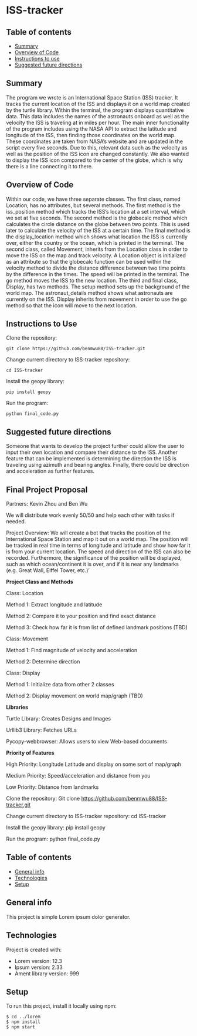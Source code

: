 # ISS-tracker


## Table of contents
* [Summary](#summary)
* [Overview of Code](#overview-of-code)
* [Instructions to use](#instructions-to-use)
* [Suggested future directions](#suggested-future-directions)

## Summary
The program we wrote is an International Space Station (ISS) tracker. It tracks the current location of the ISS and displays it on a world map created by the turtle library. Within the terminal, the program displays quantitative data. This data includes the names of the astronauts onboard as well as the velocity the ISS is traveling at in miles per hour. The main inner functionality of the program includes using the NASA API to extract the latitude and longitude of the ISS, then finding  those coordinates on the world map. These coordinates are taken from NASA’s website and are updated in the script every five seconds. Due to this, relevant data such as the velocity as well as the position of the ISS icon are changed constantly. We also wanted to display the ISS icon compared to the center of the globe, which is why there is a line connecting it to there. 

## Overview of Code
Within our code, we have three separate classes. The first class, named Location, has no attributes, but several methods. The first method is the iss_position method which tracks the ISS’s location at a set interval, which we set at five seconds. The second method is the globecalc method which calculates the circle distance on the globe between two points. This is used later to calculate the velocity of the ISS at a certain time. The final method is the display_location method which shows what location the ISS is currently over, either the country or the ocean, which is printed in the terminal. 
The second class, called Movement, inherits from the Location class in order to move the ISS on the map and track velocity. A Location object is initialized as an attribute so that the globecalc function can be used within the velocity method to divide the distance difference between two time points by the difference in the times. The speed will be printed in the terminal. The go method moves the ISS to the new location.
The third and final class, Display, has two methods. The setup method sets up the background of the world map. The astronaut_details method shows what astronauts are currently on the ISS. Display inherits from movement in order to use the go method so that the icon will move to the next location. 

## Instructions to Use
Clone the repository:
```
git clone https://github.com/benmwu88/ISS-tracker.git
```
Change current directory to ISS-tracker repository:
```
cd ISS-tracker
```
Install the geopy library:
```
pip install geopy
```
Run the program:
```
python final_code.py
```
## Suggested future directions

Someone that wants to develop the project further could allow the user to input their own location and compare their distance to the ISS. Another feature that can be implemented is determining the direction the ISS is traveling using azimuth and bearing angles. Finally, there could be direction and acceleration as further features. 



## Final Project Proposal

Partners: Kevin Zhou and Ben Wu

We will distribute work evenly 50/50 and help each other with tasks if needed.

Project Overview: We will create a bot that tracks the position of the International Space Station and map it out on a world map. The position will be tracked in real
time in terms of longitude and latitude and show how far it is from your current location. The speed and direction of the ISS can also be recorded. Furthermore, the
significance of the position will be displayed, such as which ocean/continent it is over, and if it is near any landmarks (e.g. Great Wall, Eiffel Tower, etc.)’

**Project Class and Methods**

Class: Location 

Method 1: Extract longitude and latitude

Method 2: Compare it to your position and find exact distance

Method 3: Check how far it is from list of defined landmark positions (TBD)

Class: Movement

Method 1: Find magnitude of velocity and acceleration

Method 2: Determine direction

Class: Display

Method 1: Initialize data from other 2 classes

Method 2: Display movement on world map/graph (TBD)


**Libraries**

Turtle Library: Creates Designs and Images

Urllib3 Library: Fetches URLs

Pycopy-webbrowser: Allows users to view Web-based documents

**Priority of Features**

High Priority: Longitude Latitude and display on some sort of map/graph

Medium Priority: Speed/acceleration and distance from you

Low Priority: Distance from landmarks

Clone the repository:
Git clone https://github.com/benmwu88/ISS-tracker.git

Change current directory to ISS-tracker repository:
cd ISS-tracker

Install the geopy library:
pip install geopy

Run the program:
python final_code.py

## Table of contents
* [General info](#general-info)
* [Technologies](#technologies)
* [Setup](#setup)

## General info
This project is simple Lorem ipsum dolor generator.
	
## Technologies
Project is created with:
* Lorem version: 12.3
* Ipsum version: 2.33
* Ament library version: 999
	
## Setup
To run this project, install it locally using npm:

```
$ cd ../lorem
$ npm install
$ npm start
